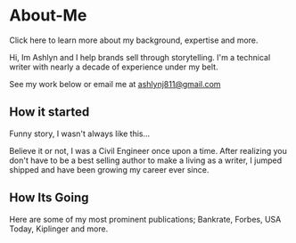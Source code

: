 # About-Me
Click here to learn more about my background, expertise and more.

Hi, Im Ashlyn and I help brands sell through storytelling. I'm a technical writer with nearly a decade of experience under my belt. 

See my work below or email me at ashlynj811@gmail.com

## How it started
 Funny story, I wasn't always like this... 


Believe it or not, I was a Civil Engineer once upon a time. After realizing you don't have to be a best selling author to make a living as a writer, I jumped shipped and have been growing my career ever since. 


## How Its Going
Here are some of my most prominent publications; Bankrate, Forbes, USA Today, Kiplinger and more. 
